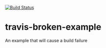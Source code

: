 [![Build Status](https://travis-ci.org/mikkelhansen/travis-broken-example.svg?branch=master)](https://travis-ci.org/mikkelhansen/travis-broken-example)

# travis-broken-example

An example that will cause a build failure
